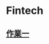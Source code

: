 # Fintech

## [作業一](https://github.com/jeremyhsieh1222/Fintech/blob/main/HW1/%E5%BF%83%E5%BE%971)
  
